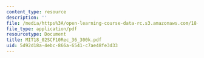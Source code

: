 ```yaml
---
content_type: resource
description: ''
file: /media/https%3A/open-learning-course-data-rc.s3.amazonaws.com/18-02sc-multivariable-calculus-fall-2010/5d92d18a4ebc866a6541c7ae48fe3d33_MIT18_02SCF10Rec_36_300k.pdf
file_type: application/pdf
resourcetype: Document
title: MIT18_02SCF10Rec_36_300k.pdf
uid: 5d92d18a-4ebc-866a-6541-c7ae48fe3d33
---
```

